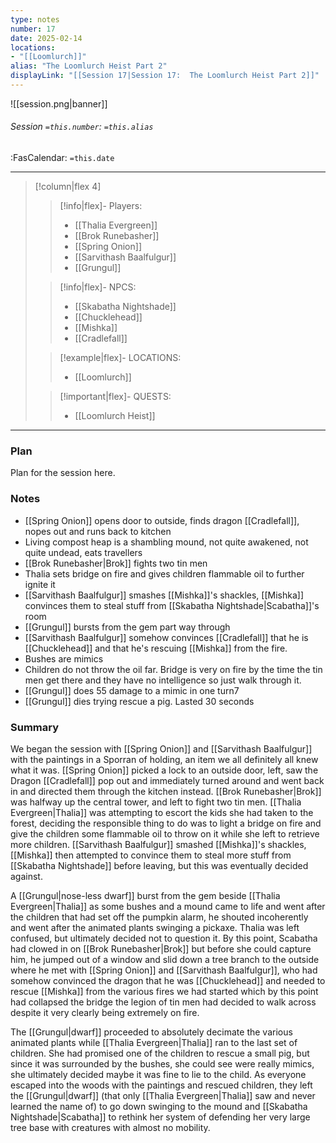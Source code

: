 ```yaml
---
type: notes
number: 17
date: 2025-02-14
locations:
- "[[Loomlurch]]"
alias: "The Loomlurch Heist Part 2"
displayLink: "[[Session 17|Session 17:  The Loomlurch Heist Part 2]]"
---
```


![[session.png|banner]]
###### Session `=this.number`: `=this.alias`
<span class="sub2">:FasCalendar: `=this.date` </span>
___

> [!column|flex 4]
> 
>> [!info|flex]- Players:
>> - [[Thalia Evergreen]]
>> - [[Brok Runebasher]]
>> - [[Spring Onion]]
>> - [[Sarvithash Baalfulgur]]
>> - [[Grungul]]
> 
>> [!info|flex]- NPCS:
>> - [[Skabatha Nightshade]]
>> - [[Chucklehead]]
>> - [[Mishka]]
>> - [[Cradlefall]]
>
>> [!example|flex]- LOCATIONS:
>> - [[Loomlurch]]
>
>> [!important|flex]- QUESTS:
>> - [[Loomlurch Heist]]

---

### Plan
Plan for the session here.

### Notes
- [[Spring Onion]] opens door to outside, finds dragon [[Cradlefall]], nopes out and runs back to kitchen
- Living compost heap is a shambling mound, not quite awakened, not quite undead, eats travellers
- [[Brok Runebasher|Brok]] fights two tin men
- Thalia sets bridge on fire and gives children flammable oil to further ignite it
- [[Sarvithash Baalfulgur]] smashes [[Mishka]]'s shackles, [[Mishka]] convinces them to steal stuff from [[Skabatha Nightshade|Scabatha]]'s room
- [[Grungul]] bursts from the gem part way through
- [[Sarvithash Baalfulgur]] somehow convinces [[Cradlefall]] that he is [[Chucklehead]] and that he's rescuing [[Mishka]] from the fire.
- Bushes are mimics
- Children do not throw the oil far. Bridge is very on fire by the time the tin men get there and they have no intelligence so just walk through it.
- [[Grungul]] does 55 damage to a mimic in one turn7
- [[Grungul]] dies trying rescue a pig. Lasted 30 seconds

### Summary
We began the session with [[Spring Onion]] and [[Sarvithash Baalfulgur]] with the paintings in a Sporran of holding, an item we all definitely all knew what it was. [[Spring Onion]] picked a lock to an outside door, left, saw the Dragon [[Cradlefall]] pop out and immediately turned around and went back in and directed them through the kitchen instead. [[Brok Runebasher|Brok]] was halfway up the central tower, and left to fight two tin men. [[Thalia Evergreen|Thalia]] was attempting to escort the kids she had taken to the forest, deciding the responsible thing to do was to light a bridge on fire and give the children some flammable oil to throw on it while she left to retrieve more children. [[Sarvithash Baalfulgur]] smashed [[Mishka]]'s shackles, [[Mishka]] then attempted to convince them to steal more stuff from [[Skabatha Nightshade]] before leaving, but this was eventually decided against. 

A [[Grungul|nose-less dwarf]] burst from the gem beside [[Thalia Evergreen|Thalia]] as some bushes and a mound came to life and went after the children that had set off the pumpkin alarm, he shouted incoherently and went after the animated plants swinging a pickaxe. Thalia was left confused, but ultimately decided not to question it. By this point, Scabatha had clowed in on [[Brok Runebasher|Brok]] but before she could capture him, he jumped out of a window and slid down a tree branch to the outside where he met with [[Spring Onion]] and [[Sarvithash Baalfulgur]], who had somehow convinced the dragon that he was [[Chucklehead]] and needed to rescue [[Mishka]] from the various fires we had started which by this point had collapsed the bridge the legion of tin men had decided to walk across despite it very clearly being extremely on fire.

The [[Grungul|dwarf]] proceeded to absolutely decimate the various animated plants while [[Thalia Evergreen|Thalia]] ran to the last set of children. She had promised one of the children to rescue a small pig, but since it was surrounded by the bushes, she could see were really mimics, she ultimately decided maybe it was fine to lie to the child. As everyone escaped into the woods with the paintings and rescued children, they left the [[Grungul|dwarf]] (that only [[Thalia Evergreen|Thalia]] saw and never learned the name of) to go down swinging to the mound and [[Skabatha Nightshade|Scabatha]] to rethink her system of defending her very large tree base with creatures with almost no mobility.


